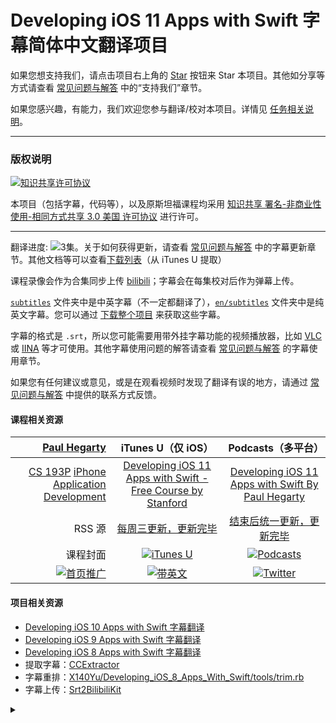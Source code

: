 # Developing iOS 11 Apps with Swift 字幕简体中文翻译项目

如果您想支持我们，请点击项目右上角的 <a class="github-button" href="https://github.com/ApolloZhu/Developing-iOS-11-Apps-with-Swift" data-icon="octicon-star" data-show-count="true" aria-label="Star ApolloZhu/Developing-iOS-11-Apps-with-Swift on GitHub">Star</a> 按钮来 Star 本项目。其他如分享等方式请查看 [常见问题与解答](./SUPPORT.md) 中的“支持我们”章节。

如果您感兴趣，有能力，我们欢迎您参与翻译/校对本项目。详情见 [任务相关说明](https://github.com/ApolloZhu/Developing-iOS-11-Apps-with-Swift/blob/master/CONTRIBUTING.md)。

----

### 版权说明

<a rel="license" href="https://creativecommons.org/licenses/by-nc-sa/3.0/us/deed.zh"><img alt="知识共享许可协议" style="border-width:0" src="https://i.creativecommons.org/l/by-nc-sa/3.0/us/88x31.png" /></a>

本项目（包括字幕，代码等），以及原斯坦福课程均采用 <a rel="license" href="https://creativecommons.org/licenses/by-nc-sa/3.0/us/deed.zh">知识共享 署名-非商业性使用-相同方式共享 3.0 美国 许可协议</a> 进行许可。

----

翻译进度: ![3集](http://progressed.io/bar/3?scale=20&suffix=%E9%9B%86)。关于如何获得更新，请查看 [常见问题与解答](./SUPPORT.md) 中的字幕更新章节。其他文档等可以查看[下载列表](./tools/update/download.md)（从 iTunes U 提取）

课程录像会作为合集同步上传 [bilibili](https://www.bilibili.com/video/av16339375/)；字幕会在每集校对后作为弹幕上传。

[`subtitles`](./subtitles) 文件夹中是中英字幕（不一定都翻译了），[`en/subtitles`](./en/subtitles) 文件夹中是纯英文字幕。您可以通过 [下载整个项目](https://github.com/ApolloZhu/Developing-iOS-11-Apps-with-Swift/archive/master.zip) 来获取这些字幕。

字幕的格式是 `.srt`，所以您可能需要用带外挂字幕功能的视频播放器，比如 [VLC](http://www.videolan.org/vlc/index.zh.html) 或 [IINA](https://lhc70000.github.io/iina/zh-cn/) 等才可使用。其他字幕使用问题的解答请查看 [常见问题与解答](./SUPPORT.md) 的字幕使用章节。

如果您有任何建议或意见，或是在观看视频时发现了翻译有误的地方，请通过 [常见问题与解答](./SUPPORT.md) 中提供的联系方式反馈。

#### 课程相关资源

|[Paul Hegarty](https://piazza.com/professors/show/paul_hegarty)|iTunes U（仅 iOS）|Podcasts（多平台）|
|--:|:--:|:--:|
|[CS 193P](http://web.stanford.edu/class/cs193p/cgi-bin/drupal/) [iPhone Application Development](https://explorecourses.stanford.edu/search?q=CS+193P%3A+iOS+Application+Development)|[Developing iOS 11 Apps with Swift - Free Course by Stanford](https://itunes.apple.com/course/id1309275316) |[Developing iOS 11 Apps with Swift By Paul Hegarty](https://itunes.apple.com/podcast/id1315130780)|
|RSS 源|[每周三更新，更新完毕](https://p1-u.itunes.apple.com/WebObjects/LZStudent.woa/ra/feed/CODOAOSRJY0GOAQH)|[结束后统一更新，更新完毕](http://podcasts.apple.com/stanford/developing_ios11_apps.xml)|
|课程封面|[![iTunes U](https://is3-ssl.mzstatic.com/image/thumb/course/CobaltPublic128/v4/81/d0/9c/81d09ca1-ec7b-19b2-a215-4ae39df215c5/source/466x570.png)](https://is3-ssl.mzstatic.com/image/thumb/course/CobaltPublic128/v4/81/d0/9c/81d09ca1-ec7b-19b2-a215-4ae39df215c5/source/466x570.png)|[![Podcasts](http://is1.mzstatic.com/image/thumb/Music128/v4/fa/b1/5c/fab15cf7-b968-7e65-0f32-9955ae02fc3e/source/1024x1024bb.jpg)](http://is1.mzstatic.com/image/thumb/Music128/v4/fa/b1/5c/fab15cf7-b968-7e65-0f32-9955ae02fc3e/source/1024x1024bb.jpg)|
|[![首页推广](http://is5.mzstatic.com/image/thumb/comp/Features118/v4/b5/ad/37/b5ad3702-1d82-94b6-3056-787cbf98c41b/temp..lejovgyc.png/1360x520fa.jpg)](http://is5.mzstatic.com/image/thumb/comp/Features118/v4/b5/ad/37/b5ad3702-1d82-94b6-3056-787cbf98c41b/temp..lejovgyc.png/1360x520fa.jpg)|[![带英文](http://is5.mzstatic.com/image/thumb/comp/Features118/v4/b5/ad/37/b5ad3702-1d82-94b6-3056-787cbf98c41b/temp..lejovgyc.png/1360x520fa.jpg?fbl=en-GB&cdt=cdt-1-326037343&cte=cte-1504292368040-10000&dk=dk-20209947-1474866501&l=en-GB)](http://is5.mzstatic.com/image/thumb/comp/Features118/v4/b5/ad/37/b5ad3702-1d82-94b6-3056-787cbf98c41b/temp..lejovgyc.png/1360x520fa.jpg?fbl=en-GB&cdt=cdt-1-326037343&cte=cte-1504292368040-10000&dk=dk-20209947-1474866501&l=en-GB)|[![Twitter](https://pbs.twimg.com/media/DPz9KZ4VQAAyUwJ.jpg)](https://pbs.twimg.com/media/DPz9KZ4VQAAyUwJ.jpg)| 

#### 项目相关资源

- [Developing iOS 10 Apps with Swift 字幕翻译](https://github.com/ApolloZhu/Developing-iOS-10-Apps-with-Swift)
- [Developing iOS 9 Apps with Swift 字幕翻译](https://github.com/SwiftGGTeam/Developing-iOS-9-Apps-with-Swift)
- [Developing iOS 8 Apps with Swift 字幕翻译](https://github.com/X140Yu/Developing_iOS_8_Apps_With_Swift)
- 提取字幕：[CCExtractor](https://www.ccextractor.org/)
- 字幕重排：[X140Yu/Developing_iOS_8_Apps_With_Swift/tools/trim.rb](https://github.com/X140Yu/Developing_iOS_8_Apps_With_Swift/blob/master/tools/trim.rb)
- 字幕上传：[Srt2BilibiliKit](https://github.com/ApolloZhu/Srt2BilibiliKit)

<details>
<summary></summary>

<script async defer src="https://buttons.github.io/buttons.js">/*请忽略这段代码*/</script>
<script type="text/javascript">
  window.onload = function () {
    var realH1 = document.getElementById("developing-ios-11-apps-with-swift-字幕简体中文翻译项目");
    document.getElementsByClassName("project-name")[0].innerHTML = realH1.innerHTML;
    realH1.style.display="none";
  }
</script>

</details>
